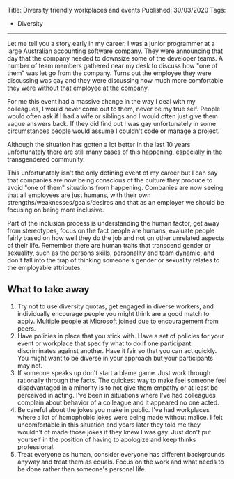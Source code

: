 Title: Diversity friendly workplaces and events
Published: 30/03/2020
Tags:
- Diversity
---

Let me tell you a story early in my career. I was a junior programmer at a large Australian accounting software company. They were announcing that day that the company needed to downsize some of the developer teams. A number of team members gathered near my desk to discuss how "one of them" was let go from the company. Turns out the employee they were discussing was gay and they were discussing how much more comfortable they were without that employee at the company.

For me this event had a massive change in the way I deal with my colleagues, I would never come out to them, never be my true self. People would often ask if I had a wife or siblings and I would often just give them vague answers back. If they did find out I was gay unfortunately in some circumstances people would assume I couldn't code or manage a project.

Although the situation has gotten a lot better in the last 10 years unfortunately there are still many cases of this happening, especially in the transgendered community.

This unfortunately isn't the only defining event of my career but I can say that companies are now being conscious of the culture they produce to avoid "one of them" situations from happening. Companies are now seeing that all employees are just humans, with their own strengths/weaknesses/goals/desires and that as an employer we should be focusing on being more inclusive.

Part of the inclusion process is understanding the human factor, get away from stereotypes, focus on the fact people are humans, evaluate people fairly based on how well they do the job and not on other unrelated aspects of their life. Remember there are human traits that transcend gender or sexuality, such as the persons skills, personality and team dynamic, and don't fall into the trap of thinking someone's gender or sexuality relates to the employable attributes.

## What to take away

1. Try not to use diversity quotas, get engaged in diverse workers, and individually encourage people you might think are a good match to apply. Multiple people at Microsoft joined due to encouragement from peers.
2. Have policies in place that you stick with. Have a set of policies for your event or workplace that specify what to do if one participant discriminates against another. Have it fair so that you can act quickly. You might want to be diverse in your approach but your participants may not.
3. If someone speaks up don't start a blame game. Just work through rationally through the facts. The quickest way to make feel someone feel disadvantaged in a minority is to not give them empathy or at least be perceived in acting. I've been in situations where I've had colleagues complain about behavior of a colleague and it appeared no one acted.
4. Be careful about the jokes you make in public. I've had workplaces where a lot of homophobic jokes were being made without malice. I felt uncomfortable in this situation and years later they told me they wouldn't of made those jokes if they knew I was gay. Just don't put yourself in the position of having to apologize and keep thinks professional.
5. Treat everyone as human, consider everyone has different backgrounds anyway and treat them as equals. Focus on the work and what needs to be done rather than someone's personal life.
